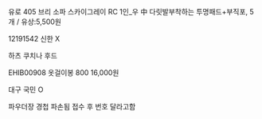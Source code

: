유로 405 브리 소파 스카이그레이 RC 1인_우 中 다릿발부착하는 투명패드+부직포,  5개 / 유상:5,500원

12191542
신한
X

하츠 쿠치나 후드


EHIB00908
옷걸이봉 800 16,000원

대구
국민
O 


파우더장 경첩 파손됨
접수 후 번호 달라고함
